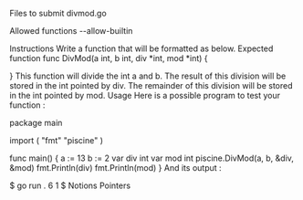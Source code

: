 Files to submit
divmod.go

Allowed functions
--allow-builtin

Instructions
Write a function that will be formatted as below.
Expected function
func DivMod(a int, b int, div *int, mod *int) {

}
This function will divide the int a and b.
The result of this division will be stored in the int pointed by div.
The remainder of this division will be stored in the int pointed by mod.
Usage
Here is a possible program to test your function :

package main

import (
	"fmt"
	"piscine"
)

func main() {
	a := 13
	b := 2
	var div int
	var mod int
	piscine.DivMod(a, b, &div, &mod)
	fmt.Println(div)
	fmt.Println(mod)
}
And its output :

$ go run .
6
1
$
Notions
Pointers